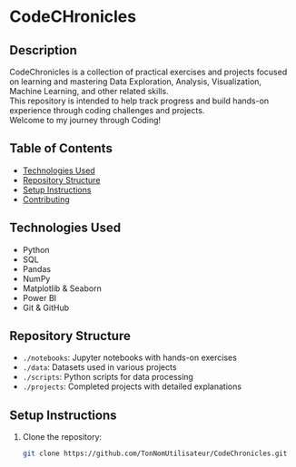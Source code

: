  # CodeCHronicles

## Description
CodeChronicles is a collection of practical exercises and projects focused on learning and mastering Data Exploration, Analysis, Visualization, Machine Learning, and other related skills.  
This repository is intended to help track progress and build hands-on experience through coding challenges and projects.  
Welcome to my journey through Coding!

## Table of Contents
- [Technologies Used](#technologies-used)
- [Repository Structure](#repository-structure)
- [Setup Instructions](#setup-instructions)
- [Contributing](#contributing)

## Technologies Used
- Python
- SQL
- Pandas
- NumPy
- Matplotlib & Seaborn
- Power BI
- Git & GitHub

## Repository Structure
- `./notebooks`: Jupyter notebooks with hands-on exercises
- `./data`: Datasets used in various projects
- `./scripts`: Python scripts for data processing
- `./projects`: Completed projects with detailed explanations

## Setup Instructions
1. Clone the repository:
   ```bash
   git clone https://github.com/TonNomUtilisateur/CodeChronicles.git
